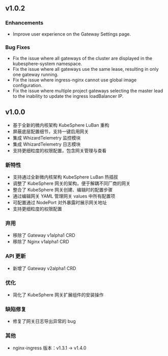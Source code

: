 <!---
Please do not delete this line of version tag
RELEASE_MARK v4.1.2 RELEASE_MARK
Please do not delete this line of version tag
-->

## v1.0.2

### Enhancements

- Improve user experience on the Gateway Settings page.

### Bug Fixes

- Fix the issue where all gateways of the cluster are displayed in the kubesphere-system namespace.
- Fix the issue where all gateways use the same lease, resulting in only one gateway running.
- Fix the issue where ingress-nginx cannot use global image configuration.
- Fix the issue where multiple project gateways selecting the master lead to the inability to update the ingress loadBalancer IP.

<!---
Please do not delete this line of version tag
RELEASE_MARK v4.1.0 RELEASE_MARK
Please do not delete this line of version tag
-->

## v1.0.0
- 基于全新的微内核架构 KubeSphere LuBan 重构
- 屏蔽底层配置细节，支持一键启用网关
- 集成 WhizardTelemetry 监控模块
- 集成 WhizardTelemetry 日志模块
- 支持更细粒度的权限配置，包含网关管理与查看

### 新特性
- 支持通过全新微内核架构 KubeSphere LuBan 热插拔
- 调整了 KubeSphere 网关的架构，便于解耦不同厂商的网关
- 整合了 KubeSphere 网关创建、编辑时的配置步骤
- 通过编辑网关 YAML 管理网关 values 中所有配置项
- 可配置通过 NodePort 对外暴露时展示网关地址
- 支持更细粒度的权限配置

### 弃用
- 移除了 Gateway v1alpha1 CRD
- 移除了 Nginx v1alpha1 CRD

### API 更新
- 新增了 Gateway v2alpha1 CRD

### 优化
- 简化了 KubeSphere 网关扩展组件的安装操作

### 缺陷修复
- 修复了网关日志导出异常的 bug

### 其他
- nginx-ingress 版本：v1.3.1 -> v1.4.0